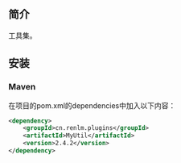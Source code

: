 ## 简介
工具集。

## 安装
### Maven
在项目的pom.xml的dependencies中加入以下内容：

```xml
<dependency>
    <groupId>cn.renlm.plugins</groupId>
    <artifactId>MyUtil</artifactId>
    <version>2.4.2</version>
</dependency>
```